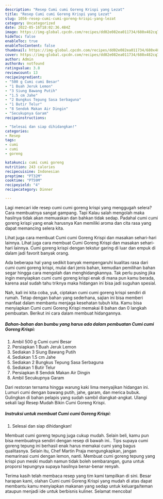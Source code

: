```yaml
---
description: "Resep Cumi cumi Goreng Krispi yang Lezat"
title: "Resep Cumi cumi Goreng Krispi yang Lezat"
slug: 1056-resep-cumi-cumi-goreng-krispi-yang-lezat
category: Uncategorized
date: 2022-05-16T18:02:36.484Z
image: https://img-global.cpcdn.com/recipes/dd02e082ea011734/680x482cq70/cumi-cumi-goreng-krispi-foto-resep-utama.jpg
hideToc: false
enableToc: true
enableTocContent: false
thumbnail: https://img-global.cpcdn.com/recipes/dd02e082ea011734/680x482cq70/cumi-cumi-goreng-krispi-foto-resep-utama.jpg
cover: https://img-global.cpcdn.com/recipes/dd02e082ea011734/680x482cq70/cumi-cumi-goreng-krispi-foto-resep-utama.jpg
author: Admin
authorAv: notfound
ratingvalue: 3.8
reviewcount: 13
recipeingredient:
- "500 g Cumi cumi Besar"
- "1 Buah Jeruk Lemon"
- "3 Siung Bawang Putih"
- "1.5 cm Jahe"
- "2 Bungkus Tepung Sasa Serbaguna"
- "1 Butir Telur"
- "8 Sendok Makan Air Dingin"
- "Secukupnya Garam"
recipeinstructions:

- "Selesai dan siap dihidangkan!"
categories:
- Resep
tags:
- cumi
- cumi
- goreng

katakunci: cumi cumi goreng 
nutrition: 243 calories
recipecuisine: Indonesian
preptime: "PT32M"
cooktime: "PT59M"
recipeyield: "4"
recipecategory: Dinner

---
```



Lagi mencari ide resep cumi cumi goreng krispi yang menggugah selera? Cara membuatnya sangat gampang. Tapi Kalau salah mengolah maka hasilnya tidak akan memuaskan dan bahkan tidak sedap. Padahal cumi cumi goreng krispi yang enak harusnya Kan memiliki aroma dan cita rasa yang dapat memancing selera kita.


Lihat juga cara membuat Cumi cumi Goreng Krispi dan masakan sehari-hari lainnya. Lihat juga cara membuat Cumi Goreng Krispi dan masakan sehari-hari lainnya. Cumi goreng krispi dengan tekstur garing di luar dan empuk di dalam jadi favorit banyak orang.

Ada beberapa hal yang sedikit banyak mempengaruhi kualitas rasa dari cumi cumi goreng krispi, mulai dari jenis bahan, kemudian pemilihan bahan segar hingga cara mengolah dan menghidangkannya. Tak perlu pusing jika ingin menyiapkan cumi cumi goreng krispi enak di mana pun kamu berada, karena asal sudah tahu triknya maka hidangan ini bisa jadi suguhan spesial.


Nah, kali ini kita coba, yuk, ciptakan cumi cumi goreng krispi sendiri di rumah. Tetap dengan bahan yang sederhana, sajian ini bisa memberi manfaat dalam membantu menjaga kesehatan tubuh kita. Kamu bisa menyiapkan Cumi cumi Goreng Krispi memakai 8 bahan dan 0 langkah pembuatan. Berikut ini cara dalam membuat hidangannya.

<!--inarticleads1-->

##### Bahan-bahan dan bumbu yang harus ada dalam pembuatan Cumi cumi Goreng Krispi:

1. Ambil 500 g Cumi cumi Besar
1. Persiapkan 1 Buah Jeruk Lemon
1. Sediakan 3 Siung Bawang Putih
1. Sediakan 1.5 cm Jahe
1. Sediakan 2 Bungkus Tepung Sasa Serbaguna
1. Sediakan 1 Butir Telur
1. Persiapkan 8 Sendok Makan Air Dingin
1. Ambil Secukupnya Garam


Dari restoran ternama hingga warung kaki lima menyajikan hidangan ini. Lumuri cumi dengan bawang putih, jahe, garam, dan merica bubuk. Gulingkan di bahan pelapis yang sudah sambil diangkat-angkat. Ulangi sekali lagi Resep Mudah Bikin Cumi Goreng Krispi. 

<!--inarticleads2-->

##### Instruksi untuk membuat Cumi cumi Goreng Krispi:


1. Selesai dan siap dihidangkan!

Membuat cumi goreng tepung juga cukup mudah. Selain beli, kamu pun bisa membuatnya sendiri dengan resep di bawah ini.. Tips supaya cumi goreng tepung ini berhasil enak harus memakai cumi yang bagus qualitasnya. Selain itu, Chef Martin Praja mengungkapkan, jangan memarinasi cumi dengan lemon, nanti. Membuat cumi goreng tepung yang krispi pun meski mudah namun tidak boleh sembarangan, guna untuk proporsi tepungnya supaya hasilnya benar-benar renyah. 

Terima kasih telah membaca resep yang tim kami tampilkan di sini. Besar harapan kami, olahan Cumi cumi Goreng Krispi yang mudah di atas dapat membantu kamu menyiapkan makanan yang sedap untuk keluarga/teman ataupun menjadi ide untuk berbisnis kuliner. Selamat mencoba!
